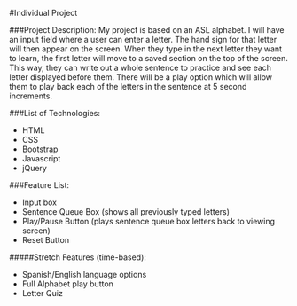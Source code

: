 #Individual Project

###Project Description:
My project is based on an ASL alphabet. I will have an input field where a user can enter a letter. The hand sign for that letter will then appear on the screen. When they type in the next letter they want to learn, the first letter will move to a saved section on the top of the screen. This way, they can write out a whole sentence to practice and see each letter displayed before them. There will be a play option which will allow them to play back each of the letters in the sentence at 5 second increments.

###List of Technologies:
- HTML
- CSS
- Bootstrap
- Javascript
- jQuery

###Feature List:
- Input box
- Sentence Queue Box (shows all previously typed letters)
- Play/Pause Button (plays sentence queue box letters back to viewing screen)
- Reset Button

#####Stretch Features (time-based):
- Spanish/English language options
- Full Alphabet play button
- Letter Quiz
